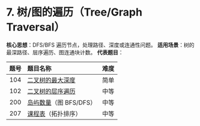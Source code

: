 # 7. **树/图的遍历（Tree/Graph Traversal）**

**核心思想**：DFS/BFS 遍历节点，处理路径、深度或连通性问题。
**适用场景**：树的最深路径、层序遍历、图连通块计数。
**代表题目**：

| 题号 | 题目名称                                                     | 难度 |
| :--: | :----------------------------------------------------------- | ---- |
| 104  | [二叉树的最大深度](https://leetcode.cn/problems/maximum-depth-of-binary-tree/) | 简单 |
| 102  | [二叉树的层序遍历](https://leetcode.cn/problems/binary-tree-level-order-traversal/) | 中等 |
| 200  | [岛屿数量](https://leetcode.cn/problems/number-of-islands/)（图 BFS/DFS） | 中等 |
| 207  | [课程表](https://leetcode.cn/problems/course-schedule/)（拓扑排序） | 中等 |